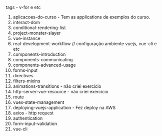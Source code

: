tags - v-for e etc

1. aplicacoes-do-curso - Tem as applications de exemplos do curso.
1. interact-dom
1. conditional-rendering-list
1. project-monster-slayer
1. vue-instance
1. real-development-workflow  // configuração ambiente vuejs, vue-cli e etc
1. components-introduction
1. components-communicating
1. components-advanced-usage
1. forms-input
1. directives
1. filters-mixins
1. animations-transitions - não criei exercício
1. http-server-vue-resource - não criei exercício
  1. route
1. vuex-state-management
1. deploying-vuejs-application - Fez deploy na AWS
1. axios - http request
1. authentication
1. form-input-validation
1. vue-cli
